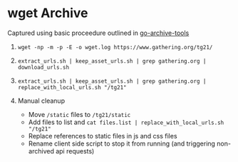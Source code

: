 # wget Archive

Captured using basic proceedure outlined in [go-archive-tools](https://github.com/gathering/go-archive-tools)

1. `wget -np -m -p -E -o wget.log https://www.gathering.org/tg21/`
2. `extract_urls.sh | keep_asset_urls.sh | grep gathering.org | download_urls.sh`
3. `extract_urls.sh | keep_asset_urls.sh | grep gathering.org | replace_with_local_urls.sh "/tg21"`
4. Manual cleanup

   - Move `/static` files to `/tg21/static`
   - Add files to list and `cat files.list | replace_with_local_urls.sh "/tg21"`
   - Replace references to static files in js and css files
   - Rename client side script to stop it from running (and triggering non-archived api requests)
